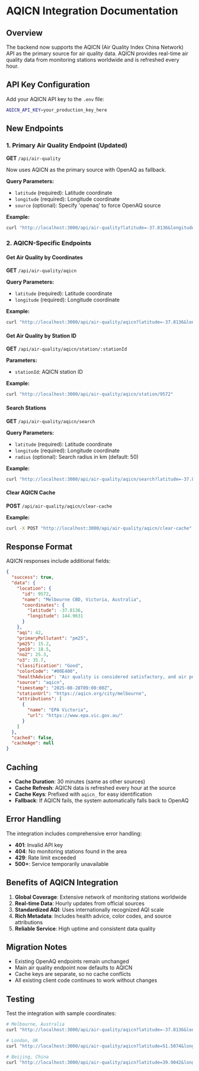 # AQICN Integration Documentation

## Overview

The backend now supports the AQICN (Air Quality Index China Network) API as the primary source for air quality data. AQICN provides real-time air quality data from monitoring stations worldwide and is refreshed every hour.

## API Key Configuration

Add your AQICN API key to the `.env` file:

```bash
AQICN_API_KEY=your_production_key_here
```

## New Endpoints

### 1. Primary Air Quality Endpoint (Updated)

**GET** `/api/air-quality`

Now uses AQICN as the primary source with OpenAQ as fallback.

**Query Parameters:**

- `latitude` (required): Latitude coordinate
- `longitude` (required): Longitude coordinate
- `source` (optional): Specify 'openaq' to force OpenAQ source

**Example:**

```bash
curl "http://localhost:3000/api/air-quality?latitude=-37.8136&longitude=144.9631"
```

### 2. AQICN-Specific Endpoints

#### Get Air Quality by Coordinates

**GET** `/api/air-quality/aqicn`

**Query Parameters:**

- `latitude` (required): Latitude coordinate
- `longitude` (required): Longitude coordinate

**Example:**

```bash
curl "http://localhost:3000/api/air-quality/aqicn?latitude=-37.8136&longitude=144.9631"
```

#### Get Air Quality by Station ID

**GET** `/api/air-quality/aqicn/station/:stationId`

**Parameters:**

- `stationId`: AQICN station ID

**Example:**

```bash
curl "http://localhost:3000/api/air-quality/aqicn/station/9572"
```

#### Search Stations

**GET** `/api/air-quality/aqicn/search`

**Query Parameters:**

- `latitude` (required): Latitude coordinate
- `longitude` (required): Longitude coordinate
- `radius` (optional): Search radius in km (default: 50)

**Example:**

```bash
curl "http://localhost:3000/api/air-quality/aqicn/search?latitude=-37.8136&longitude=144.9631&radius=25"
```

#### Clear AQICN Cache

**POST** `/api/air-quality/aqicn/clear-cache`

**Example:**

```bash
curl -X POST "http://localhost:3000/api/air-quality/aqicn/clear-cache"
```

## Response Format

AQICN responses include additional fields:

```json
{
  "success": true,
  "data": {
    "location": {
      "id": 9572,
      "name": "Melbourne CBD, Victoria, Australia",
      "coordinates": {
        "latitude": -37.8136,
        "longitude": 144.9631
      }
    },
    "aqi": 42,
    "primaryPollutant": "pm25",
    "pm25": 15.2,
    "pm10": 18.5,
    "no2": 25.3,
    "o3": 35.7,
    "classification": "Good",
    "colorCode": "#00E400",
    "healthAdvice": "Air quality is considered satisfactory, and air pollution poses little or no risk.",
    "source": "aqicn",
    "timestamp": "2025-08-28T09:00:00Z",
    "stationUrl": "https://aqicn.org/city/melbourne",
    "attributions": [
      {
        "name": "EPA Victoria",
        "url": "https://www.epa.vic.gov.au/"
      }
    ]
  },
  "cached": false,
  "cacheAge": null
}
```

## Caching

- **Cache Duration**: 30 minutes (same as other sources)
- **Cache Refresh**: AQICN data is refreshed every hour at the source
- **Cache Keys**: Prefixed with `aqicn_` for easy identification
- **Fallback**: If AQICN fails, the system automatically falls back to OpenAQ

## Error Handling

The integration includes comprehensive error handling:

- **401**: Invalid API key
- **404**: No monitoring stations found in the area
- **429**: Rate limit exceeded
- **500+**: Service temporarily unavailable

## Benefits of AQICN Integration

1. **Global Coverage**: Extensive network of monitoring stations worldwide
2. **Real-time Data**: Hourly updates from official sources
3. **Standardized AQI**: Uses internationally recognized AQI scale
4. **Rich Metadata**: Includes health advice, color codes, and source attributions
5. **Reliable Service**: High uptime and consistent data quality

## Migration Notes

- Existing OpenAQ endpoints remain unchanged
- Main air quality endpoint now defaults to AQICN
- Cache keys are separate, so no cache conflicts
- All existing client code continues to work without changes

## Testing

Test the integration with sample coordinates:

```bash
# Melbourne, Australia
curl "http://localhost:3000/api/air-quality/aqicn?latitude=-37.8136&longitude=144.9631"

# London, UK
curl "http://localhost:3000/api/air-quality/aqicn?latitude=51.5074&longitude=-0.1278"

# Beijing, China
curl "http://localhost:3000/api/air-quality/aqicn?latitude=39.9042&longitude=116.4074"
```
